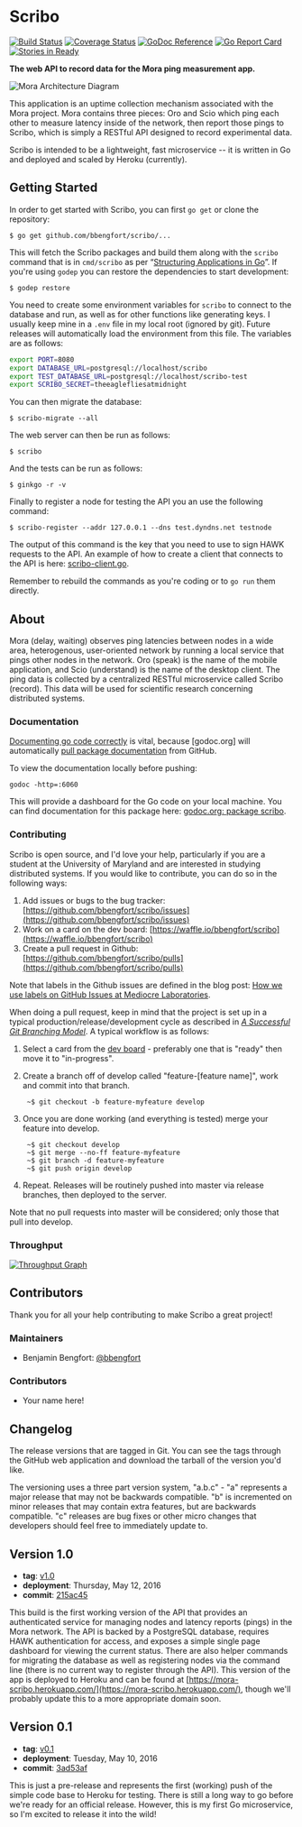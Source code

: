 # Scribo

[![Build Status](https://travis-ci.org/bbengfort/scribo.svg?branch=master)](https://travis-ci.org/bbengfort/scribo)
[![Coverage Status](https://coveralls.io/repos/github/bbengfort/scribo/badge.svg?branch=master)](https://coveralls.io/github/bbengfort/scribo?branch=master)
[![GoDoc Reference](https://godoc.org/github.com/bbengfort/scribo/scribo?status.svg)](https://godoc.org/github.com/bbengfort/scribo/scribo)
[![Go Report Card](https://goreportcard.com/badge/github.com/bbengfort/scribo)](https://goreportcard.com/report/github.com/bbengfort/scribo)
[![Stories in Ready](https://badge.waffle.io/bbengfort/scribo.png?label=ready&title=Ready)](https://waffle.io/bbengfort/scribo)

**The web API to record data for the Mora ping measurement app.**

![Mora Architecture Diagram](http://bbengfort.github.io/assets/images/2016-05-10-mora-architecture.png)

This application is an uptime collection mechanism associated with the Mora project. Mora contains three pieces: Oro and Scio which ping each other to measure latency inside of the network, then report those pings to Scribo, which is simply a RESTful API designed to record experimental data.

Scribo is intended to be a lightweight, fast microservice -- it is written in Go and deployed and scaled by Heroku (currently).

## Getting Started

In order to get started with Scribo, you can first `go get` or clone the repository:

    $ go get github.com/bbengfort/scribo/...  

This will fetch the Scribo packages and build them along with the `scribo` command that is in `cmd/scribo` as per &ldquo;[Structuring Applications in Go](https://medium.com/@benbjohnson/structuring-applications-in-go-3b04be4ff091#.fn6lyl49z)&rdquo;. If you're using `godep` you can restore the dependencies to start development:

    $ godep restore

You need to create some environment variables for `scribo` to connect to the database and run, as well as for other functions like generating keys. I usually keep mine in a `.env` file in my local root (ignored by git). Future releases will automatically load the environment from this file. The variables are as follows:

```bash
export PORT=8080
export DATABASE_URL=postgresql://localhost/scribo
export TEST_DATABASE_URL=postgresql://localhost/scribo-test
export SCRIBO_SECRET=theeaglefliesatmidnight
```

You can then migrate the database:

    $ scribo-migrate --all

The web server can then be run as follows:

    $ scribo

And the tests can be run as follows:

    $ ginkgo -r -v

Finally to register a node for testing the API you an use the following command:

    $ scribo-register --addr 127.0.0.1 --dns test.dyndns.net testnode

The output of this command is the key that you need to use to sign HAWK requests to the API. An example of how to create a client that connects to the API is here: [scribo-client.go](https://gist.github.com/bbengfort/6f156f752435619096bd4770ebea19cb).

Remember to rebuild the commands as you're coding or to `go run` them directly.

## About

Mora (delay, waiting) observes ping latencies between nodes in a wide area, heterogenous, user-oriented network by running a local service that pings other nodes in the network. Oro (speak) is the name of the mobile application, and Scio (understand) is the name of the desktop client. The ping data is collected by a centralized RESTful microservice called Scribo (record). This data will be used for scientific research concerning distributed systems.

### Documentation

[Documenting go code correctly](https://blog.golang.org/godoc-documenting-go-code) is vital, because [godoc.org] will automatically [pull package documentation](https://godoc.org/-/about) from GitHub.

To view the documentation locally before pushing:

    godoc -http=:6060

This will provide a dashboard for the Go code on your local machine. You can find documentation for this package here: [godoc.org: package scribo](https://godoc.org/github.com/bbengfort/scribo/scribo).

### Contributing

Scribo is open source, and I'd love your help, particularly if you are a student at the University of Maryland and are interested in studying distributed systems. If you would like to contribute, you can do so in the following ways:

1. Add issues or bugs to the bug tracker: [https://github.com/bbengfort/scribo/issues](https://github.com/bbengfort/scribo/issues)
2. Work on a card on the dev board: [https://waffle.io/bbengfort/scribo](https://waffle.io/bbengfort/scribo)
3. Create a pull request in Github: [https://github.com/bbengfort/scribo/pulls](https://github.com/bbengfort/scribo/pulls)

Note that labels in the Github issues are defined in the blog post: [How we use labels on GitHub Issues at Mediocre Laboratories](https://mediocre.com/forum/topics/how-we-use-labels-on-github-issues-at-mediocre-laboratories).

When doing a pull request, keep in mind that the project is set up in a typical production/release/development cycle as described in _[A Successful Git Branching Model](http://nvie.com/posts/a-successful-git-branching-model/)_. A typical workflow is as follows:

1. Select a card from the [dev board](https://waffle.io/bbengfort/scribo) - preferably one that is "ready" then move it to "in-progress".

2. Create a branch off of develop called "feature-[feature name]", work and commit into that branch.

        ~$ git checkout -b feature-myfeature develop

3. Once you are done working (and everything is tested) merge your feature into develop.

        ~$ git checkout develop
        ~$ git merge --no-ff feature-myfeature
        ~$ git branch -d feature-myfeature
        ~$ git push origin develop

4. Repeat. Releases will be routinely pushed into master via release branches, then deployed to the server.

Note that no pull requests into master will be considered; only those that pull into develop.

### Throughput

[![Throughput Graph](https://graphs.waffle.io/bbengfort/scribo/throughput.svg)](https://waffle.io/bbengfort/scribo/metrics/throughput)

## Contributors

Thank you for all your help contributing to make Scribo a great project!

### Maintainers

- Benjamin Bengfort: [@bbengfort](https://github.com/bbengfort/)

### Contributors

- Your name here!

## Changelog

The release versions that are tagged in Git. You can see the tags through the GitHub web application and download the tarball of the version you'd like.

The versioning uses a three part version system, "a.b.c" - "a" represents a major release that may not be backwards compatible. "b" is incremented on minor releases that may contain extra features, but are backwards compatible. "c" releases are bug fixes or other micro changes that developers should feel free to immediately update to.

## Version 1.0

* **tag**: [v1.0](https://github.com/bbengfort/scribo/releases/tag/v1.0)
* **deployment**: Thursday, May 12, 2016
* **commit**: [215ac45](https://github.com/bbengfort/scribo/commit/215ac459b67e5709e1eb20b0bdb07b63b9ce5f32)

This build is the first working version of the API that provides an authenticated service for managing nodes and latency reports (pings) in the Mora network. The API is backed by a PostgreSQL database, requires HAWK authentication for access, and exposes a simple single page dashboard for viewing the current status. There are also  helper commands for migrating the database as well as registering nodes via the command line (there is no current way to register through the API). This version of the app is deployed to Heroku and can be found at [https://mora-scribo.herokuapp.com/](https://mora-scribo.herokuapp.com/), though we'll probably update this to a more appropriate domain soon.

## Version 0.1

* **tag**: [v0.1](https://github.com/bbengfort/scribo/releases/tag/v0.1)
* **deployment**: Tuesday, May 10, 2016
* **commit**: [3ad53af](https://github.com/bbengfort/scribo/commit/3ad53af3b06f05016477efe49a0977e8f19b6d7d)

This is just a pre-release and represents the first (working) push of the simple code base to Heroku for testing. There is still a long way to go before we're ready for an official release. However, this is my first Go microservice, so I'm excited to release it into the wild!
